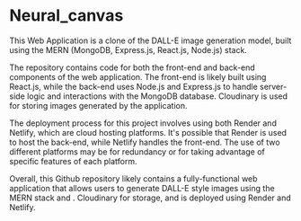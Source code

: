 # Neural_canvas
This Web Application is a clone of the DALL-E image generation model, built using the MERN (MongoDB, Express.js, React.js, Node.js) stack. 

The repository contains code for both the front-end and back-end components of the web application. The front-end is likely built using React.js, while the back-end uses
Node.js and Express.js to handle server-side logic and interactions with the MongoDB database. Cloudinary is used for storing images generated by the application.

The deployment process for this project involves using both Render and Netlify, which are cloud hosting platforms. It's possible that Render is used to host the 
back-end, while Netlify handles the front-end. The use of two different platforms may be for redundancy or for taking advantage of specific features of each platform.

Overall, this Github repository likely contains a fully-functional web application that allows users to generate DALL-E style images using the MERN stack and .
Cloudinary for storage, and is deployed using Render and Netlify.





